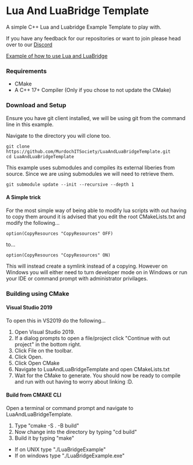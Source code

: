 # Lua And LuaBridge Template
A simple C++ Lua and Luabridge Example Template to play with.

If you have any feedback for our repositories or want to join please head over to our [Discord](https://discord.gg/Zq8MDAQ)

[Example of how to use Lua and LuaBridge](https://eliasdaler.wordpress.com/2014/07/18/using-lua-with-cpp-luabridge/
)

### Requirements
- CMake
- A C++ 17+ Compiler (Only if you chose to not update the CMake)

### Download and Setup
Ensure you have git client installed, we will be using git from the command line in this example. 

Navigate to the directory you will clone too.
```
git clone https://github.com/MurdochITSociety/LuaAndLuaBridgeTemplate.git
cd LuaAndLuaBridgeTemplate
```
This example uses submodules and compiles its external liberies from source. Since we are using submodules we will need to retrieve them.
```
git submodule update --init --recursive --depth 1
```

#### A Simple trick
For the most simple way of being able to modify lua scripts with out having to copy them around it is advised that you edit the root CMakeLists.txt and modify the following...
```
option(CopyResources "CopyResources" OFF)
````
to...
```
option(CopyResources "CopyResources" ON)
```
This will instead create a symlink instead of a copying. However on Windows you will either need to turn developer mode on in Windows or run your IDE or command prompt with administrator privilages.

### Building using CMake
#### Visual Studio 2019
To open this in VS2019 do the following...
1. Open Visual Studio 2019.
1. If a dialog prompts to open a file/project click "Continue with out project" in the bottom right.
1. Click File on the toolbar.
1. Click Open.
1. Click Open CMake
1. Navigate to LuaAndLuaBridgeTemplate and open CMakeLists.txt
1. Wait for the CMake to generate.
You should now be ready to compile and run with out having to worry about linking :D.

#### Build from CMAKE CLI
Open a terminal or command prompt and navigate to LuaAndLuaBridgeTemplate.
1. Type "cmake -S . -B build"
1. Now change into the directory by typing "cd build"
1. Build it by typing "make"
* If on UNIX type "./LuaBridgeExample"
* If on windows type "./LuaBridgeExample.exe"
